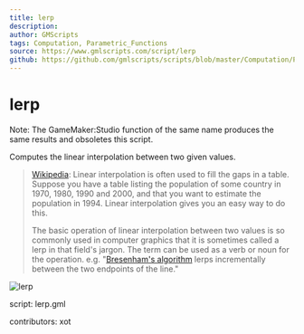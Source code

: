 ```yaml
---
title: lerp
description: 
author: GMScripts
tags: Computation, Parametric_Functions
source: https://www.gmlscripts.com/script/lerp
github: https://github.com/gmlscripts/scripts/blob/master/Computation/Parametric_Functions/lerp.gml
---
```


lerp
====

Note: The GameMaker:Studio function of the same name produces the same 
results and obsoletes this script.

Computes the linear interpolation between two given values.

> [Wikipedia]:  Linear interpolation is often used to fill the gaps in a 
> table. Suppose you have a table listing the population of some country in 
> 1970, 1980, 1990 and 2000, and that you want to estimate the population 
> in 1994. Linear interpolation gives you an easy way to do this. 
>
> The basic operation of linear interpolation between two values is so 
> commonly used in computer graphics that it is sometimes called a lerp in 
> that field's jargon. The term can be used as a verb or noun for the 
> operation. e.g. "[Bresenham's algorithm] lerps incrementally between the
> two endpoints of the line."

![lerp](/images/lerp1.gif "lerp")

script: lerp.gml

contributors: xot

[Wikipedia]: http://en.wikipedia.org/wiki/Linear_interpolation
[Bresenham's algorithm]: http://en.wikipedia.org/wiki/Bresenham%27s_line_algorithm